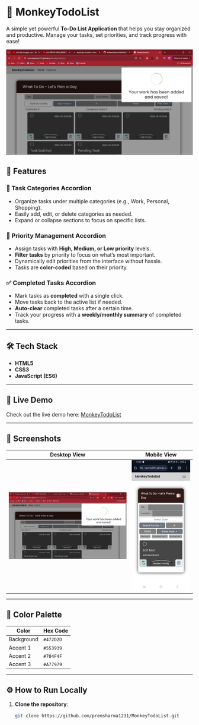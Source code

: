 # 📝 **MonkeyTodoList**  
A simple yet powerful **To-Do List Application** that helps you stay organized and productive. Manage your tasks, set priorities, and track progress with ease!

![MonkeyTodoList Screenshot](https://raw.githubusercontent.com/premsharma1231/MonkeyTodoList/refs/heads/main/images/Screenshot%20(162).png)  
<!-- Replace the link above with an actual screenshot of your app -->

## 🌟 **Features**  
### 🔄 Task Categories Accordion  
- Organize tasks under multiple categories (e.g., Work, Personal, Shopping).  
- Easily add, edit, or delete categories as needed.  
- Expand or collapse sections to focus on specific lists.

### 🎯 Priority Management Accordion  
- Assign tasks with **High, Medium, or Low priority** levels.  
- **Filter tasks** by priority to focus on what’s most important.  
- Dynamically edit priorities from the interface without hassle.  
- Tasks are **color-coded** based on their priority.

### ✅ Completed Tasks Accordion  
- Mark tasks as **completed** with a single click.  
- Move tasks back to the active list if needed.  
- **Auto-clear** completed tasks after a certain time.  
- Track your progress with a **weekly/monthly summary** of completed tasks.

---

## 🛠️ **Tech Stack**  
- **HTML5**  
- **CSS3**  
- **JavaScript (ES6)**

---

## 🚀 **Live Demo**  
Check out the live demo here: [MonkeyTodoList](https://premsharma1231.github.io/MonkeyTodoList/)  

---

## 📸 **Screenshots**  
| Desktop View                           | Mobile View                           |
|----------------------------------------|---------------------------------------|
| ![Desktop](https://raw.githubusercontent.com/premsharma1231/MonkeyTodoList/refs/heads/main/images/Screenshot%20(162).png) | ![Mobile](https://raw.githubusercontent.com/premsharma1231/MonkeyTodoList/refs/heads/main/images/Phone%20Screen%20Shot.jpg) |  
<!-- Replace the placeholders with your app's screenshots -->

---

## 🎨 **Color Palette**  
| Color           | Hex Code   |
|-----------------|------------|
| Background      | `#472D2D`  |
| Accent 1        | `#553939`  |
| Accent 2        | `#704F4F`  |
| Accent 3        | `#A77979`  |

---

## ⚙️ **How to Run Locally**  
1. **Clone the repository**:  
   ```bash
   git clone https://github.com/premsharma1231/MonkeyTodoList.git
